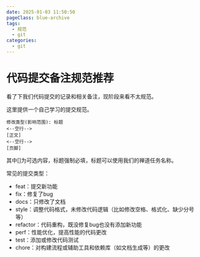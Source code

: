 ```yaml
---
date: 2025-01-03 11:50:50
pageClass: blue-archive
tags:
  - 规范
  - git
categories:
  - git
---
```


# 代码提交备注规范推荐

看了下我们代码提交的记录和相关备注，现阶段来看不太规范。

这里提供一个自己学习的提交规范。

```
修改类型(影响范围): 标题
<--空行-->
[正文]
<--空行-->
[页脚]
```

其中[]为可选内容，标题强制必填，标题可以使用我们的禅道任务名称。

常见的提交类型：

- feat：提交新功能
- fix：修复了bug
- docs：只修改了文档
- style：调整代码格式，未修改代码逻辑（比如修改空格、格式化、缺少分号等）
- refactor：代码重构，既没修复bug也没有添加新功能
- perf：性能优化，提高性能的代码更改
- test：添加或修改代码测试
- chore：对构建流程或辅助工具和依赖库（如文档生成等）的更改
